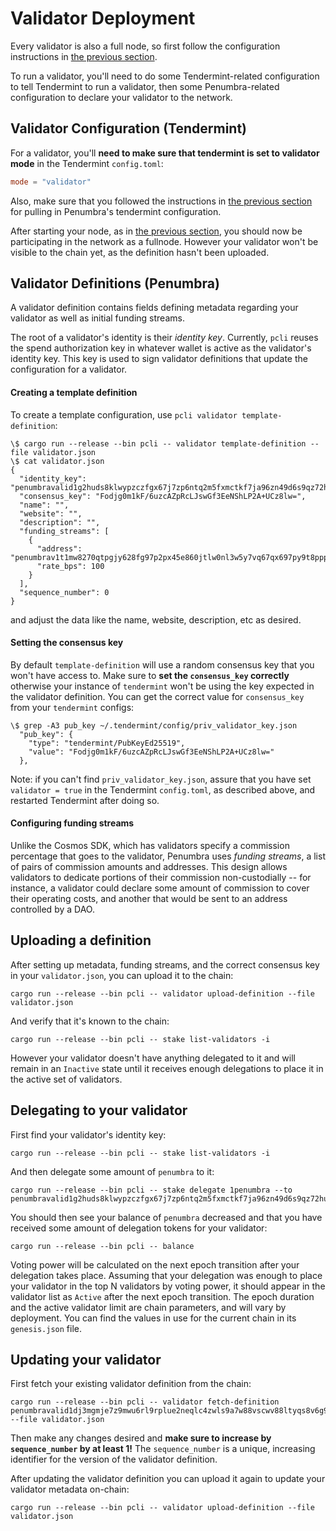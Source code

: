# Validator Deployment

Every validator is also a full node, so first follow the configuration
instructions in [the previous section](./fullnode.md).

To run a validator, you'll need to do some Tendermint-related configuration to
tell Tendermint to run a validator, then some Penumbra-related configuration to
declare your validator to the network.

## Validator Configuration (Tendermint)

For a validator, you'll **need to make sure that tendermint is set to validator
mode** in the Tendermint `config.toml`:
```toml
mode = "validator"
```

Also, make sure that you followed the instructions in [the previous section](./fullnode.md) for pulling in Penumbra's tendermint configuration.

After starting your node, as in [the previous section](./fullnode.md), you
should now be participating in the network as a fullnode. However your validator
won't be visible to the chain yet, as the definition hasn't been uploaded.

## Validator Definitions (Penumbra)

A validator definition contains fields defining metadata regarding your
validator as well as initial funding streams.

The root of a validator's identity is their *identity key*.  Currently, `pcli`
reuses the spend authorization key in whatever wallet is active as the
validator's identity key.  This key is used to sign validator definitions that
update the configuration for a validator.

#### Creating a template definition

To create a template configuration, use `pcli validator template-definition`:
```console
\$ cargo run --release --bin pcli -- validator template-definition --file validator.json
\$ cat validator.json
{
  "identity_key": "penumbravalid1g2huds8klwypzczfgx67j7zp6ntq2m5fxmctkf7ja96zn49d6s9qz72hu3",
  "consensus_key": "Fodjg0m1kF/6uzcAZpRcLJswGf3EeNShLP2A+UCz8lw=",
  "name": "",
  "website": "",
  "description": "",
  "funding_streams": [
    {
      "address": "penumbrav1t1mw8270qtpgjy628fg97p2px45e860jtlw0nl3w5y7vq67qx697py9t8ppp3mhwfxv8kegg8wuny64nf60z966krx85cqznjpshqtngffpwnywtzqjklkg3qh7anxk368ywac9l",
      "rate_bps": 100
    }
  ],
  "sequence_number": 0
}
```
and adjust the data like the name, website, description, etc as desired.

#### Setting the consensus key

By default `template-definition` will use a random consensus key that you won't have access to. Make sure to **set the `consensus_key` correctly** otherwise your instance of `tendermint` won't be using the key expected in the validator definition. You can get the correct value for `consensus_key` from your `tendermint` configs:

```console
\$ grep -A3 pub_key ~/.tendermint/config/priv_validator_key.json
  "pub_key": {
    "type": "tendermint/PubKeyEd25519",
    "value": "Fodjg0m1kF/6uzcAZpRcLJswGf3EeNShLP2A+UCz8lw="
  },
```

Note: if you can't find `priv_validator_key.json`, assure that you have set
`validator = true` in the Tendermint `config.toml`, as described above, and
restarted Tendermint after doing so.

#### Configuring funding streams

Unlike the Cosmos SDK, which has validators specify a commission percentage that
goes to the validator, Penumbra uses *funding streams*, a list of pairs of
commission amounts and addresses.  This design allows validators to dedicate
portions of their commission non-custodially -- for instance, a validator could
declare some amount of commission to cover their operating costs, and another
that would be sent to an address controlled by a DAO.

## Uploading a definition

After setting up metadata, funding streams, and the correct consensus key in your `validator.json`, you can upload it to the chain:

```console
cargo run --release --bin pcli -- validator upload-definition --file validator.json
```

And verify that it's known to the chain:

```console
cargo run --release --bin pcli -- stake list-validators -i
```

However your validator doesn't have anything delegated to it and will remain in an `Inactive` state until it receives enough delegations
to place it in the active set of validators.

## Delegating to your validator

First find your validator's identity key:

```console
cargo run --release --bin pcli -- stake list-validators -i
```

And then delegate some amount of `penumbra` to it:

```console
cargo run --release --bin pcli -- stake delegate 1penumbra --to penumbravalid1g2huds8klwypzczfgx67j7zp6ntq2m5fxmctkf7ja96zn49d6s9qz72hu3
```

You should then see your balance of `penumbra` decreased and that you have received some amount of delegation tokens for your validator:

```console
cargo run --release --bin pcli -- balance
```

Voting power will be calculated on the next epoch transition after your
delegation takes place.  Assuming that your delegation was enough to place your
validator in the top N validators by voting power, it should appear in the
validator list as `Active` after the next epoch transition.  The epoch duration
and the active validator limit are chain parameters, and will vary by
deployment.  You can find the values in use for the current chain in its
`genesis.json` file.

## Updating your validator

First fetch your existing validator definition from the chain:

```console
cargo run --release --bin pcli -- validator fetch-definition penumbravalid1dj3mgmje7z9mwu6rl9rplue2neqlc4zwls9a7w88vscwv88ltyqs8v6g9x --file validator.json
```

Then make any changes desired and **make sure to increase by `sequence_number` by at least 1!**
The `sequence_number` is a unique, increasing identifier for the version of the validator definition.

After updating the validator definition you can upload it again to update your validator metadata on-chain:

```console
cargo run --release --bin pcli -- validator upload-definition --file validator.json
```
